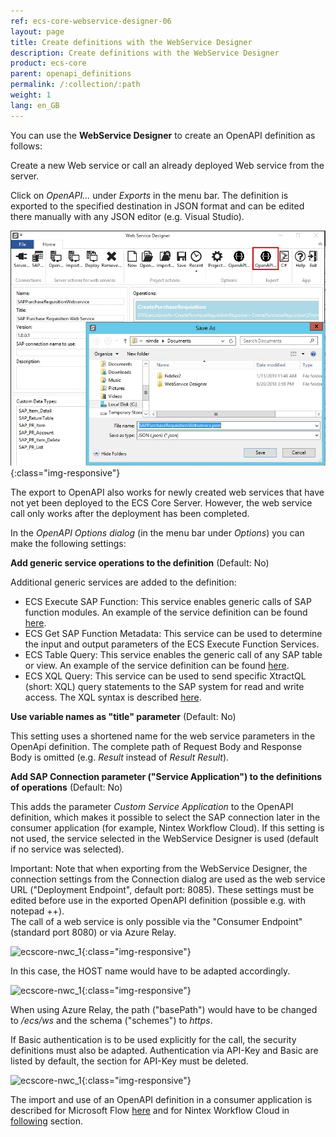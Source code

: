 ```yaml
---
ref: ecs-core-webservice-designer-06
layout: page
title: Create definitions with the WebService Designer
description: Create definitions with the WebService Designer
product: ecs-core
parent: openapi_definitions
permalink: /:collection/:path
weight: 1
lang: en_GB
---
```


You can use the **WebService Designer** to create an OpenAPI definition as follows: 

Create a new Web service or call an already deployed Web service from the server. 

Click on *OpenAPI...* under *Exports* in the menu bar. The definition is exported to the specified destination in JSON format and can be edited there manually with any JSON editor (e.g. Visual Studio). 

![ecscore-nwc_1](/img/content/ecscore-wsd_21.png){:class="img-responsive"}

The export to OpenAPI also works for newly created web services that have not yet been deployed to the ECS Core Server. However, the web service call only works after the deployment has been completed.

In the *OpenAPI Options dialog* (in the menu bar under *Options*) you can make the following settings:


**Add generic service operations to the definition** (Default: No)

Additional generic services are added to the definition:

- ECS Execute SAP Function: This service enables generic calls of SAP function modules. An example of the service definition can be found [here](../../../erpconnect-services/ecs/erpconnect-services-runtime/web-services/rest-without-tecs/function-module-with-rest).
- ECS Get SAP Function Metadata: This service can be used to determine the input and output parameters of the ECS Execute Function Services.
- ECS Table Query: This service enables the generic call of any SAP table or view. An example of the service definition can be found [here](../../../erpconnect-services/ecs/erpconnect-services-runtime/web-services/rest-without-tecs/table-with-rest).
- ECS XQL Query: This service can be used to send specific XtractQL (short: XQL) query statements to the SAP system for read and write access. The XQL syntax is described [here](../../../erpconnect-services/ecs/erpconnect-services-runtime/application-development/xtractql-xql). 

**Use variable names as "title" parameter** (Default: No)

This setting uses a shortened name for the web service parameters in the OpenApi definition. The complete path of Request Body and Response Body is omitted (e.g. *Result* instead of *Result Result*).


**Add SAP Connection parameter ("Service Application") to the definitions of operations** (Default: No)

This adds the parameter *Custom Service Application* to the OpenAPI definition, which makes it possible to select the SAP connection later in the consumer application (for example, Nintex Workflow Cloud). If this setting is not used, the service selected in the WebService Designer is used (default if no service was selected).  

Important: Note that when exporting from the WebService Designer, the connection settings from the Connection dialog are used as the web service URL ("Deployment Endpoint", default port: 8085). These settings must be edited before use in the exported OpenAPI definition (possible e.g. with notepad ++). <br>
The call of a web service is only possible via the "Consumer Endpoint" (standard port 8080) or via Azure Relay.

![ecscore-nwc_1](/img/content/ecscore-wsd_22.png){:class="img-responsive"}
  
In this case, the HOST name would have to be adapted accordingly. 

![ecscore-nwc_1](/img/content/ecscore-wsd_23.png){:class="img-responsive"}

When using Azure Relay, the path ("basePath") would have to be changed to */ecs/ws* and the schema ("schemes") to *https*.  

If Basic authentication is to be used explicitly for the call, the security definitions must also be adapted. Authentication via API-Key and Basic are listed by default, the section for API-Key must be deleted.  

![ecscore-nwc_1](/img/content/ecscore-wsd_24.png){:class="img-responsive"}


The import and use of an OpenAPI definition in a consumer application is described for Microsoft Flow [here](../../integration_with_office_365/integration_with_microsoft_flow) and for Nintex Workflow Cloud in [following](../../integration_with_nintex/nintex_workflow_cloud) section.  
